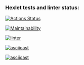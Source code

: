 ### Hexlet tests and linter status:

[![Actions Status](https://github.com/lasogno/frontend-project-lvl1/workflows/hexlet-check/badge.svg)](https://github.com/lasogno/frontend-project-lvl1/actions)

[![Maintainability](https://api.codeclimate.com/v1/badges/73285f38f17ac295a644/maintainability)](https://codeclimate.com/github/lasogno/frontend-project-lvl1/maintainability)

[![linter](https://github.com/lasogno/frontend-project-lvl1/actions/workflows/lint.yml/badge.svg)](https://github.com/lasogno/frontend-project-lvl1/actions/workflows/lint.yml)

[![asciicast](https://asciinema.org/a/mXRdqFlhdYPVQXS0fGkaXqbJO.svg)](https://asciinema.org/a/mXRdqFlhdYPVQXS0fGkaXqbJO)

[![asciicast](https://asciinema.org/a/Iv1ecwsKpjeZheZfzqujgzw0v.svg)](https://asciinema.org/a/Iv1ecwsKpjeZheZfzqujgzw0v)
